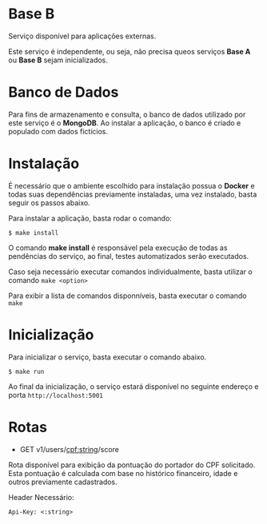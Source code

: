 # Base B

Serviço disponível para aplicações externas.

Este serviço é independente, ou seja, não precisa queos serviços **Base A** ou **Base B** sejam inicializados.

# Banco de Dados

Para fins de armazenamento e consulta, o banco de dados utilizado por este serviço é o **MongoDB**. Ao instalar a aplicação, o banco é criado e populado com dados fictícios.

# Instalação

É necessário que o ambiente escolhido para instalação possua o **Docker** e todas suas dependências previamente instaladas, uma vez instalado, basta seguir os passos abaixo.

Para instalar a aplicação, basta rodar o comando:

```
$ make install
```

O comando **make install** é responsável pela execução de todas as pendências do serviço, ao final, testes automatizados serão executados.

Caso seja necessário executar comandos individualmente, basta utilizar o comando ```make <option>```

Para exibir a lista de comandos disponníveis, basta executar o comando ```make```

# Inicialização

Para inicializar o serviço, basta executar o comando abaixo.

```
$ make run
```

Ao final da inicialização, o serviço estará disponível no seguinte endereço e porta ```http://localhost:5001```

# Rotas

- GET v1/users/<cpf:string>/score

Rota disponível para exibição da pontuação do portador do CPF solicitado. Esta pontuação é calculada com base no histórico financeiro, idade e outros previamente cadastrados.

Header Necessário:

```
Api-Key: <:string>
```
